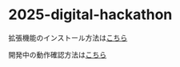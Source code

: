 # 2025-digital-hackathon

拡張機能のインストール方法は[こちら](https://developer.chrome.com/docs/extensions/get-started/tutorial/hello-world?hl=ja#load-unpacked)

開発中の動作確認方法は[こちら](https://developer.chrome.com/docs/extensions/get-started/tutorial/hello-world?hl=ja#reload)

